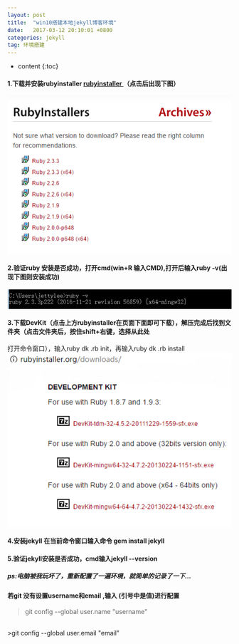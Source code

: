 ```yaml
---
layout: post
title:  "win10搭建本地jekyll博客环境"
date:   2017-03-12 20:10:01 +0800
categories: jekyll
tag: 环境搭建
---
```


* content
{:toc}



#### 1.下载并安装rubyinstaller  <a href="http://rubyinstaller.org/downloads/">rubyinstaller </a>（点击后出现下图）
<img src="/styles/images/win10-jekyll-environment-build/1.png"  width="757"    align="center"/>

#### 2.验证ruby 安装是否成功，打开cmd(win+R 输入CMD),打开后输入ruby -v(出现下图则安装成功)
<img src="/styles/images/win10-jekyll-environment-build/2.png"  width="757"    align="center"/>

#### 3.下载DevKit（点击上方rubyinstaller在页面下面即可下载），解压完成后找到文件夹（点击文件夹后，按住shift+右键，选择从此处
打开命令窗口），输入ruby dk .rb init，再输入ruby dk .rb install
<img src="/styles/images/win10-jekyll-environment-build/3.png"  width="757"    align="center"/>

#### 4.安装jekyll 在当前命令窗口输入命令 gem install jekyll

#### 5.验证jekyll安装是否成功，cmd输入jekyll --version

##### ps:电脑被我玩坏了，重新配置了一遍环境，就简单的记录了一下…
#### 若git 没有设置username和email ,输入 (引号中是值)进行配置
>git config --global user.name "username"
<br/>
>git config --global user.email "email"




			

[jekyll]:      http://jekyllrb.com
[jekyll-gh]:   https://github.com/jekyll/jekyll
[jekyll-help]: https://github.com/jekyll/jekyll-help
